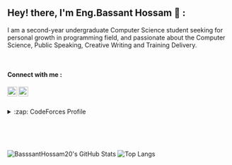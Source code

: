 ## Hey! there,  I'm Eng.Bassant Hossam 👋 :
I am a second-year undergraduate Computer Science student seeking for personal growth in programming field, and passionate about the Computer Science, Public Speaking, Creative Writing and Training Delivery.

<br>

#### Connect with me :
[<img align="left" alt="BassantHossam|Linkedin" width="22px" src="https://user-images.githubusercontent.com/88390970/138225060-32188a89-5df4-4160-8bd4-bb034a9cf4dc.png" />][linkedin]

[<img align="left" alt="BassantHossam|Facebook" width="22px" src="https://user-images.githubusercontent.com/88390970/138225202-a521159c-70e4-4850-bdbb-15498cb51b57.png" />][facebook]



<!-- ![LinkedIn_icon svg](https://user-images.githubusercontent.com/88390970/138225060-32188a89-5df4-4160-8bd4-bb034a9cf4dc.png) -->
<!-- ![facebook icon](https://user-images.githubusercontent.com/88390970/138225202-a521159c-70e4-4850-bdbb-15498cb51b57.png) -->
[facebook]: https://www.facebook.com/profile.php?id=100070085600127
[linkedin]: https://www.linkedin.com/in/bassant-hossam-827500170


<br><br>

<!-- <details>
 <summary>:zap: HackerRank Profile</summary>
  https://www.hackerrank.com/bassant_hossam20
</details> -->
<details>
 <summary>:zap: CodeForces Profile</summary>
  https://codeforces.com/profile/Bassant_Hossam
</details>

 <br><br><br>
 
![BasssantHossam20's GitHub Stats](https://github-readme-stats.vercel.app/api?username=BassantHossam20&hide=[%22issues%22]&show_icons=true&theme=radical)
![Top Langs](https://github-readme-stats.vercel.app/api/top-langs/?username=BassantHossam20&layout=compact&theme=radical)
